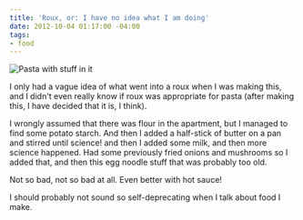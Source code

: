 ```yaml
---
title: 'Roux, or: I have no idea what I am doing'
date: 2012-10-04 01:17:00 -04:00
tags:
- food
---
```


![Pasta with stuff in it](https://dl.dropbox.com/u/28312/Yoko.is%20Assets/Images/2012-1004-roux.jpg)

I only had a vague idea of what went into a roux when I was making this, and I didn't even really know if roux was appropriate for pasta (after making this, I have decided that it is, I think). 

I wrongly assumed that there was flour in the apartment, but I managed to find some potato starch. And then I added a half-stick of butter on a pan and stirred until science! and then I added some milk, and then more science happened. Had some previously fried onions and mushrooms so I added that, and then this egg noodle stuff that was probably too old.

Not so bad, not so bad at all. Even better with hot sauce!

I should probably not sound so self-deprecating when I talk about food I make. 
